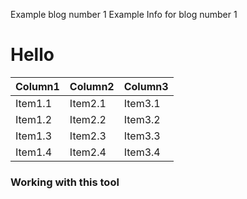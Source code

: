 Example blog number 1
Example Info for blog number 1

# Hello


| Column1 | Column2 | Column3 |
| --------------- | --------------- | --------------- |
| Item1.1 | Item2.1 | Item3.1 |
| Item1.2 | Item2.2 | Item3.2 |
| Item1.3 | Item2.3 | Item3.3 |
| Item1.4 | Item2.4 | Item3.4 |



### Working with this tool
